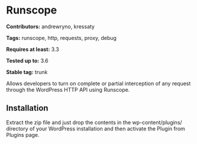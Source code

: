 # Runscope #

**Contributors:** andrewryno, kressaty

**Tags:** runscope, http, requests, proxy, debug

**Requires at least:** 3.3

**Tested up to:** 3.6

**Stable tag:** trunk

Allows developers to turn on complete or partial interception of any request through the WordPress HTTP API using Runscope.

## Installation ##

Extract the zip file and just drop the contents in the wp-content/plugins/ directory of your WordPress installation and then activate the Plugin from Plugins page.

